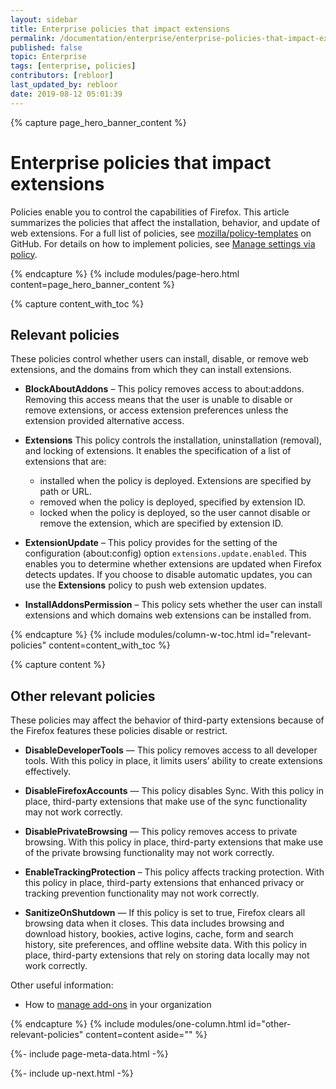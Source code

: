 ```yaml
---
layout: sidebar
title: Enterprise policies that impact extensions
permalink: /documentation/enterprise/enterprise-policies-that-impact-extensions/
published: false
topic: Enterprise
tags: [enterprise, policies]
contributors: [rebloor]
last_updated_by: rebloor
date: 2019-08-12 05:01:39
---
```


<!-- Page Hero Banner -->

{% capture page_hero_banner_content %}

# Enterprise policies that impact extensions

Policies enable you to control the capabilities of Firefox. This article summarizes the policies that affect the installation, behavior, and update of web extensions. For a full list of policies, see [mozilla/policy-templates](https://github.com/mozilla/policy-templates) on GitHub. For details on how to implement policies, see [Manage settings via policy](https://support.mozilla.org/en-US/products/firefox-enterprise/policies-customization-enterprise/manage-settings-policy).

{% endcapture %}
{% include modules/page-hero.html
	content=page_hero_banner_content
%}

<!-- END: Page Hero Banner -->

<!-- Content with Table of Contents Module -->

{% capture content_with_toc %}

## Relevant policies

These policies control whether users can install, disable, or remove web extensions, and the domains from which they can install extensions.

- **BlockAboutAddons** – This policy removes access to about:addons. Removing this access means that the user is unable to disable or remove extensions, or access extension preferences unless the extension provided alternative access.

- **Extensions** This policy controls the installation, uninstallation (removal), and locking of extensions. It enables the specification of a list of extensions that are:

  - installed when the policy is deployed. Extensions are specified by path or URL.
  - removed when the policy is deployed, specified by extension ID.
  - locked when the policy is deployed, so the user cannot disable or remove the extension, which are specified by extension ID.

- **ExtensionUpdate** – This policy provides for the setting of the configuration (about:config) option `extensions.update.enabled`. This enables you to determine whether extensions are updated when Firefox detects updates. If you choose to disable automatic updates, you can use the **Extensions** policy to push web extension updates.

- **InstallAddonsPermission** – This policy sets whether the user can install extensions and which domains web extensions can be installed from.

{% endcapture %}
{% include modules/column-w-toc.html
  id="relevant-policies"
  content=content_with_toc
%}

<!-- END: Content with Table of Contents -->

<!-- Single Column Body Module -->

{% capture content %}

## Other relevant policies

These policies may affect the behavior of third-party extensions because of the Firefox features these policies disable or restrict.

- **DisableDeveloperTools** — This policy removes access to all developer tools. With this policy in place, it limits users’ ability to create extensions effectively.

- **DisableFirefoxAccounts** — This policy disables Sync. With this policy in place, third-party extensions that make use of the sync functionality may not work correctly.

- **DisablePrivateBrowsing** — This policy removes access to private browsing. With this policy in place, third-party extensions that make use of the private browsing functionality may not work correctly.

- **EnableTrackingProtection** – This policy affects tracking protection. With this policy in place, third-party extensions that enhanced privacy or tracking prevention functionality may not work correctly.

- **SanitizeOnShutdown** — If this policy is set to true, Firefox clears all browsing data when it closes. This data includes browsing and download history, bookies, active logins, cache, form and search history, site preferences, and offline website data. With this policy in place, third-party extensions that rely on storing data locally may not work correctly.

Other useful information:

- How to [manage add-ons](https://support.mozilla.org/products/firefox-enterprise/policies-customization-enterprise/manage-add-ons-enterprise) in your organization

{% endcapture %}
{% include modules/one-column.html
  id="other-relevant-policies"
  content=content
  aside=""
%}

<!-- END: Single Column Body Module -->

<!-- Meta Data -->

{%- include page-meta-data.html -%}

<!-- END: Meta Data -->

<!-- Up Next -->

{%- include up-next.html -%}

<!-- END: Up Next -->
